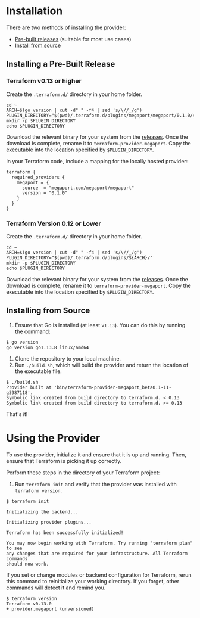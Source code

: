 # Installation
There are two methods of installing the provider: 

* [Pre-built releases](#installing-a-pre-built-release) (suitable for most use cases)
* [Install from source](#installing-from-source)

## Installing a Pre-Built Release

### Terraform v0.13 or higher  
Create the `.terraform.d/` directory in your home folder.

```
cd ~
ARCH=$(go version | cut -d" " -f4 | sed 's/\//_/g')
PLUGIN_DIRECTORY="$(pwd)/.terraform.d/plugins/megaport/megaport/0.1.0/${ARCH}/"
mkdir -p $PLUGIN_DIRECTORY
echo $PLUGIN_DIRECTORY
```

Download the relevant binary for your system from the [releases](https://github.com/megaport/terraform-provider-megaport/releases). Once the download is complete, 
rename it to `terraform-provider-megaport`. Copy the executable into the location specified by `$PLUGIN_DIRECTORY`.

In your Terraform code, include a mapping for the locally hosted provider: 
```
terraform {
  required_providers {
    megaport = {
      source  = "megaport.com/megaport/megaport"
      version = "0.1.0"
    }
  }
}
```

### Terraform Version 0.12 or Lower
Create the `.terraform.d/` directory in your home folder.

```
cd ~
ARCH=$(go version | cut -d" " -f4 | sed 's/\//_/g')
PLUGIN_DIRECTORY="$(pwd)/.terraform.d/plugins/${ARCH}/"
mkdir -p $PLUGIN_DIRECTORY
echo $PLUGIN_DIRECTORY
```

Download the relevant binary for your system from the [releases](https://github.com/megaport/terraform-provider-megaport/releases). Once the download is complete, 
rename it to `terraform-provider-megaport`. Copy the executable into the location specified by `$PLUGIN_DIRECTORY`.

## Installing from Source

1. Ensure that Go is installed (at least `v1.13`). You can do this by running the command: 
```
$ go version
go version go1.13.8 linux/amd64
```

1. Clone the repository to your local machine. 
1. Run `./build.sh`, which will build the provider and return the location of the executable file.
```
$ ./build.sh 
Provider built at 'bin/terraform-provider-megaport_beta0.1-11-g3987118'.
Symbolic link created from build directory to terraform.d. < 0.13
Symbolic link created from build directory to terraform.d. >= 0.13
```
That's it!

# Using the Provider

To use the provider, initialize it and ensure that it is up and running. Then, ensure that Terraform is picking it up correctly. 

Perform these steps in the directory of your Terraform project:

1. Run `terraform init` and verify that the provider was installed with `terraform version`.
```
$ terraform init

Initializing the backend...

Initializing provider plugins...

Terraform has been successfully initialized!

You may now begin working with Terraform. Try running "terraform plan" to see
any changes that are required for your infrastructure. All Terraform commands
should now work.
```

If you set or change modules or backend configuration for Terraform, rerun this command to reinitialize your working directory. If you forget, other commands will detect it and remind you.
```
$ terraform version
Terraform v0.13.0
+ provider.megaport (unversioned)
```

